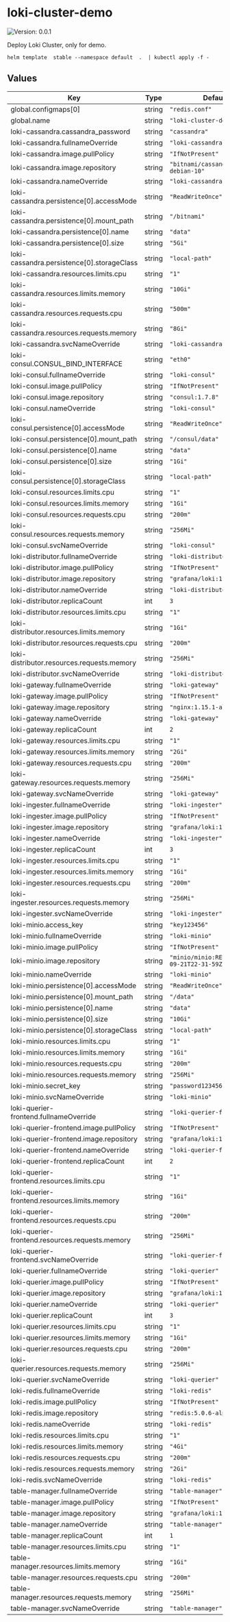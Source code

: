 # loki-cluster-demo

![Version: 0.0.1](https://img.shields.io/badge/Version-0.0.1-informational?style=flat-square)

Deploy Loki Cluster, only for demo.

```
helm template  stable --namespace default  .  | kubectl apply -f -
```

## Values

| Key | Type | Default | Description |
|-----|------|---------|-------------|
| global.configmaps[0] | string | `"redis.conf"` |  |
| global.name | string | `"loki-cluster-demo"` |  |
| loki-cassandra.cassandra_password | string | `"cassandra"` |  |
| loki-cassandra.fullnameOverride | string | `"loki-cassandra"` |  |
| loki-cassandra.image.pullPolicy | string | `"IfNotPresent"` |  |
| loki-cassandra.image.repository | string | `"bitnami/cassandra:3-debian-10"` |  |
| loki-cassandra.nameOverride | string | `"loki-cassandra"` |  |
| loki-cassandra.persistence[0].accessMode | string | `"ReadWriteOnce"` |  |
| loki-cassandra.persistence[0].mount_path | string | `"/bitnami"` |  |
| loki-cassandra.persistence[0].name | string | `"data"` |  |
| loki-cassandra.persistence[0].size | string | `"5Gi"` |  |
| loki-cassandra.persistence[0].storageClass | string | `"local-path"` |  |
| loki-cassandra.resources.limits.cpu | string | `"1"` |  |
| loki-cassandra.resources.limits.memory | string | `"10Gi"` |  |
| loki-cassandra.resources.requests.cpu | string | `"500m"` |  |
| loki-cassandra.resources.requests.memory | string | `"8Gi"` |  |
| loki-cassandra.svcNameOverride | string | `"loki-cassandra"` |  |
| loki-consul.CONSUL_BIND_INTERFACE | string | `"eth0"` |  |
| loki-consul.fullnameOverride | string | `"loki-consul"` |  |
| loki-consul.image.pullPolicy | string | `"IfNotPresent"` |  |
| loki-consul.image.repository | string | `"consul:1.7.8"` |  |
| loki-consul.nameOverride | string | `"loki-consul"` |  |
| loki-consul.persistence[0].accessMode | string | `"ReadWriteOnce"` |  |
| loki-consul.persistence[0].mount_path | string | `"/consul/data"` |  |
| loki-consul.persistence[0].name | string | `"data"` |  |
| loki-consul.persistence[0].size | string | `"1Gi"` |  |
| loki-consul.persistence[0].storageClass | string | `"local-path"` |  |
| loki-consul.resources.limits.cpu | string | `"1"` |  |
| loki-consul.resources.limits.memory | string | `"1Gi"` |  |
| loki-consul.resources.requests.cpu | string | `"200m"` |  |
| loki-consul.resources.requests.memory | string | `"256Mi"` |  |
| loki-consul.svcNameOverride | string | `"loki-consul"` |  |
| loki-distributor.fullnameOverride | string | `"loki-distributor"` |  |
| loki-distributor.image.pullPolicy | string | `"IfNotPresent"` |  |
| loki-distributor.image.repository | string | `"grafana/loki:1.6.0"` |  |
| loki-distributor.nameOverride | string | `"loki-distributor"` |  |
| loki-distributor.replicaCount | int | `3` |  |
| loki-distributor.resources.limits.cpu | string | `"1"` |  |
| loki-distributor.resources.limits.memory | string | `"1Gi"` |  |
| loki-distributor.resources.requests.cpu | string | `"200m"` |  |
| loki-distributor.resources.requests.memory | string | `"256Mi"` |  |
| loki-distributor.svcNameOverride | string | `"loki-distributor"` |  |
| loki-gateway.fullnameOverride | string | `"loki-gateway"` |  |
| loki-gateway.image.pullPolicy | string | `"IfNotPresent"` |  |
| loki-gateway.image.repository | string | `"nginx:1.15.1-alpine"` |  |
| loki-gateway.nameOverride | string | `"loki-gateway"` |  |
| loki-gateway.replicaCount | int | `2` |  |
| loki-gateway.resources.limits.cpu | string | `"1"` |  |
| loki-gateway.resources.limits.memory | string | `"2Gi"` |  |
| loki-gateway.resources.requests.cpu | string | `"200m"` |  |
| loki-gateway.resources.requests.memory | string | `"256Mi"` |  |
| loki-gateway.svcNameOverride | string | `"loki-gateway"` |  |
| loki-ingester.fullnameOverride | string | `"loki-ingester"` |  |
| loki-ingester.image.pullPolicy | string | `"IfNotPresent"` |  |
| loki-ingester.image.repository | string | `"grafana/loki:1.6.0"` |  |
| loki-ingester.nameOverride | string | `"loki-ingester"` |  |
| loki-ingester.replicaCount | int | `3` |  |
| loki-ingester.resources.limits.cpu | string | `"1"` |  |
| loki-ingester.resources.limits.memory | string | `"1Gi"` |  |
| loki-ingester.resources.requests.cpu | string | `"200m"` |  |
| loki-ingester.resources.requests.memory | string | `"256Mi"` |  |
| loki-ingester.svcNameOverride | string | `"loki-ingester"` |  |
| loki-minio.access_key | string | `"key123456"` |  |
| loki-minio.fullnameOverride | string | `"loki-minio"` |  |
| loki-minio.image.pullPolicy | string | `"IfNotPresent"` |  |
| loki-minio.image.repository | string | `"minio/minio:RELEASE.2020-09-21T22-31-59Z"` |  |
| loki-minio.nameOverride | string | `"loki-minio"` |  |
| loki-minio.persistence[0].accessMode | string | `"ReadWriteOnce"` |  |
| loki-minio.persistence[0].mount_path | string | `"/data"` |  |
| loki-minio.persistence[0].name | string | `"data"` |  |
| loki-minio.persistence[0].size | string | `"10Gi"` |  |
| loki-minio.persistence[0].storageClass | string | `"local-path"` |  |
| loki-minio.resources.limits.cpu | string | `"1"` |  |
| loki-minio.resources.limits.memory | string | `"1Gi"` |  |
| loki-minio.resources.requests.cpu | string | `"200m"` |  |
| loki-minio.resources.requests.memory | string | `"256Mi"` |  |
| loki-minio.secret_key | string | `"password123456"` |  |
| loki-minio.svcNameOverride | string | `"loki-minio"` |  |
| loki-querier-frontend.fullnameOverride | string | `"loki-querier-frontend"` |  |
| loki-querier-frontend.image.pullPolicy | string | `"IfNotPresent"` |  |
| loki-querier-frontend.image.repository | string | `"grafana/loki:1.6.0"` |  |
| loki-querier-frontend.nameOverride | string | `"loki-querier-frontend"` |  |
| loki-querier-frontend.replicaCount | int | `2` |  |
| loki-querier-frontend.resources.limits.cpu | string | `"1"` |  |
| loki-querier-frontend.resources.limits.memory | string | `"1Gi"` |  |
| loki-querier-frontend.resources.requests.cpu | string | `"200m"` |  |
| loki-querier-frontend.resources.requests.memory | string | `"256Mi"` |  |
| loki-querier-frontend.svcNameOverride | string | `"loki-querier-frontend"` |  |
| loki-querier.fullnameOverride | string | `"loki-querier"` |  |
| loki-querier.image.pullPolicy | string | `"IfNotPresent"` |  |
| loki-querier.image.repository | string | `"grafana/loki:1.6.0"` |  |
| loki-querier.nameOverride | string | `"loki-querier"` |  |
| loki-querier.replicaCount | int | `3` |  |
| loki-querier.resources.limits.cpu | string | `"1"` |  |
| loki-querier.resources.limits.memory | string | `"1Gi"` |  |
| loki-querier.resources.requests.cpu | string | `"200m"` |  |
| loki-querier.resources.requests.memory | string | `"256Mi"` |  |
| loki-querier.svcNameOverride | string | `"loki-querier"` |  |
| loki-redis.fullnameOverride | string | `"loki-redis"` |  |
| loki-redis.image.pullPolicy | string | `"IfNotPresent"` |  |
| loki-redis.image.repository | string | `"redis:5.0.6-alpine"` |  |
| loki-redis.nameOverride | string | `"loki-redis"` |  |
| loki-redis.resources.limits.cpu | string | `"1"` |  |
| loki-redis.resources.limits.memory | string | `"4Gi"` |  |
| loki-redis.resources.requests.cpu | string | `"200m"` |  |
| loki-redis.resources.requests.memory | string | `"2Gi"` |  |
| loki-redis.svcNameOverride | string | `"loki-redis"` |  |
| table-manager.fullnameOverride | string | `"table-manager"` |  |
| table-manager.image.pullPolicy | string | `"IfNotPresent"` |  |
| table-manager.image.repository | string | `"grafana/loki:1.6.0"` |  |
| table-manager.nameOverride | string | `"table-manager"` |  |
| table-manager.replicaCount | int | `1` |  |
| table-manager.resources.limits.cpu | string | `"1"` |  |
| table-manager.resources.limits.memory | string | `"1Gi"` |  |
| table-manager.resources.requests.cpu | string | `"200m"` |  |
| table-manager.resources.requests.memory | string | `"256Mi"` |  |
| table-manager.svcNameOverride | string | `"table-manager"` |  |
